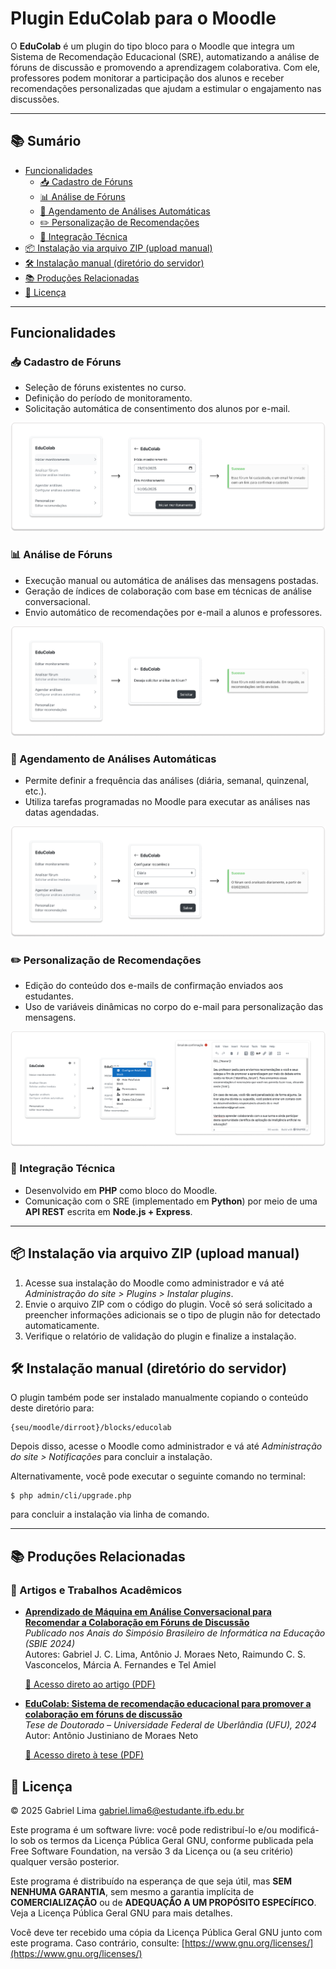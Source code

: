 # Plugin EduColab para o Moodle #

O **EduColab** é um plugin do tipo bloco para o Moodle que integra um Sistema de Recomendação Educacional (SRE), automatizando a análise de fóruns de discussão e promovendo a aprendizagem colaborativa. Com ele, professores podem monitorar a participação dos alunos e receber recomendações personalizadas que ajudam a estimular o engajamento nas discussões.

---

## 📚 Sumário

- [Funcionalidades](#funcionalidades)
  - [📥 Cadastro de Fóruns](#-cadastro-de-fóruns)
  - [📊 Análise de Fóruns](#-análise-de-fóruns)
  - [🔁 Agendamento de Análises Automáticas](#-agendamento-de-análises-automáticas)
  - [✏️ Personalização de Recomendações](#-personalização-de-recomendações)
  - [🔧 Integração Técnica](#-integração-técnica)
- [📦 Instalação via arquivo ZIP (upload manual)](#-instalação-via-arquivo-zip-upload-manual)
- [🛠️ Instalação manual (diretório do servidor)](#️-instalação-manual-diretório-do-servidor)
- [📚 Produções Relacionadas](#️-produções-relacionadas)
- [📄 Licença](#-licença)

---

## Funcionalidades

### 📥 Cadastro de Fóruns
- Seleção de fóruns existentes no curso.
- Definição do período de monitoramento.
- Solicitação automática de consentimento dos alunos por e-mail.

![Tela de cadastro do fórum](./assets/images/plugin_3.png)

### 📊 Análise de Fóruns
- Execução manual ou automática de análises das mensagens postadas.
- Geração de índices de colaboração com base em técnicas de análise conversacional.
- Envio automático de recomendações por e-mail a alunos e professores.

![Tela de análise do fórum](./assets/images/plugin_4.png)

### 🔁 Agendamento de Análises Automáticas
- Permite definir a frequência das análises (diária, semanal, quinzenal, etc.).
- Utiliza tarefas programadas no Moodle para executar as análises nas datas agendadas.

![Tela de agendamento de análises](./assets/images/plugin_5.png)

### ✏️ Personalização de Recomendações
- Edição do conteúdo dos e-mails de confirmação enviados aos estudantes.
- Uso de variáveis dinâmicas no corpo do e-mail para personalização das mensagens.

![Tela de personalização de recomendações](./assets/images/plugin_6.png)

### 🔧 Integração Técnica
- Desenvolvido em **PHP** como bloco do Moodle.
- Comunicação com o SRE (implementado em **Python**) por meio de uma **API REST** escrita em **Node.js + Express**.

---

## 📦 Instalação via arquivo ZIP (upload manual)

1. Acesse sua instalação do Moodle como administrador e vá até _Administração do site > Plugins > Instalar plugins_.
2. Envie o arquivo ZIP com o código do plugin. Você só será solicitado a preencher informações adicionais se o tipo de plugin não for detectado automaticamente.
3. Verifique o relatório de validação do plugin e finalize a instalação.

## 🛠️ Instalação manual (diretório do servidor)

O plugin também pode ser instalado manualmente copiando o conteúdo deste diretório para:

    {seu/moodle/dirroot}/blocks/educolab

Depois disso, acesse o Moodle como administrador e vá até _Administração do site > Notificações_ para concluir a instalação.

Alternativamente, você pode executar o seguinte comando no terminal:

    $ php admin/cli/upgrade.php

para concluir a instalação via linha de comando.

---

## 📚 Produções Relacionadas

### 📄 Artigos e Trabalhos Acadêmicos

- **[Aprendizado de Máquina em Análise Conversacional para Recomendar a Colaboração em Fóruns de Discussão](https://sol.sbc.org.br/index.php/sbie/article/view/31366)**  
  *Publicado nos Anais do Simpósio Brasileiro de Informática na Educação (SBIE 2024)*  
  Autores: Gabriel J. C. Lima, Antônio J. Moraes Neto, Raimundo C. S. Vasconcelos, Márcia A. Fernandes e Tel Amiel
  
  [🔗 Acesso direto ao artigo (PDF)](https://sol.sbc.org.br/index.php/sbie/article/view/31366/31169)

- **[EduColab: Sistema de recomendação educacional para promover a colaboração em fóruns de discussão](https://repositorio.ufu.br/handle/123456789/43669)**<br>
  *Tese de Doutorado – Universidade Federal de Uberlândia (UFU), 2024*  
  Autor: Antônio Justiniano de Moraes Neto

  [🔗 Acesso direto à tese (PDF)](https://repositorio.ufu.br/bitstream/123456789/43669/3/EduColabSistema.pdf)

## 📄 Licença

© 2025 Gabriel Lima <gabriel.lima6@estudante.ifb.edu.br>

Este programa é um software livre: você pode redistribuí-lo e/ou modificá-lo sob os termos da Licença Pública Geral GNU, conforme publicada pela Free Software Foundation, na versão 3 da Licença ou (a seu critério) qualquer versão posterior.

Este programa é distribuído na esperança de que seja útil, mas **SEM NENHUMA GARANTIA**, sem mesmo a garantia implícita de **COMERCIALIZAÇÃO** ou de **ADEQUAÇÃO A UM PROPÓSITO ESPECÍFICO**. Veja a Licença Pública Geral GNU para mais detalhes.

Você deve ter recebido uma cópia da Licença Pública Geral GNU junto com este programa. Caso contrário, consulte: [https://www.gnu.org/licenses/](https://www.gnu.org/licenses/)
